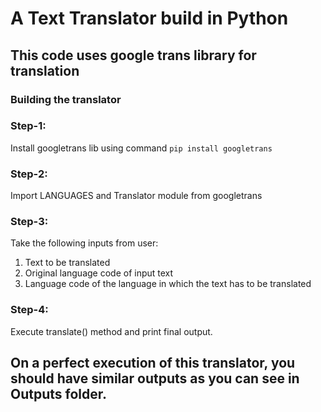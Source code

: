 # A Text Translator build in Python

## This code uses google trans library for translation

### Building the translator

### Step-1:
Install googletrans lib using command `pip install googletrans`

### Step-2:
Import LANGUAGES and Translator module from googletrans

### Step-3:
Take the following inputs from user:

1. Text to be translated
2. Original language code of input text
3. Language code of the language in which the text has to be translated

### Step-4:
Execute translate() method and print final output. 

## On a perfect execution of this translator, you should have similar outputs as you can see in Outputs folder.
